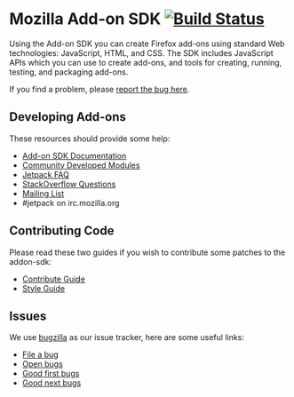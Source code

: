 # Mozilla Add-on SDK [![Build Status](https://travis-ci.org/mozilla/addon-sdk.png)](https://travis-ci.org/mozilla/addon-sdk)

Using the Add-on SDK you can create Firefox add-ons using standard Web technologies: JavaScript, HTML, and CSS. The SDK includes JavaScript APIs which you can use to create add-ons, and tools for creating, running, testing, and packaging add-ons.

If you find a problem, please [report the bug here](https://bugzilla.mozilla.org/enter_bug.cgi?product=Add-on%20SDK).

## Developing Add-ons

These resources should provide some help:

* [Add-on SDK Documentation](https://developer.mozilla.org/en-US/Add-ons/SDK)
* [Community Developed Modules](https://github.com/mozilla/addon-sdk/wiki/Community-developed-modules)
* [Jetpack FAQ](https://wiki.mozilla.org/Jetpack/FAQ)
* [StackOverflow Questions](http://stackoverflow.com/questions/tagged/firefox-addon-sdk)
* [Mailing List](https://wiki.mozilla.org/Jetpack#Mailing_list)
* #jetpack on irc.mozilla.org

## Contributing Code

Please read these two guides if you wish to contribute some patches to the addon-sdk:

* [Contribute Guide](https://github.com/mozilla/addon-sdk/blob/master/CONTRIBUTING.md)
* [Style Guide](https://github.com/mozilla/addon-sdk/wiki/Coding-style-guide)

## Issues

We use [bugzilla](https://bugzilla.mozilla.org/) as our issue tracker, here are some useful links:

* [File a bug](https://bugzilla.mozilla.org/enter_bug.cgi?product=Add-on%20SDK)
* [Open bugs](https://bugzilla.mozilla.org/buglist.cgi?bug_status=UNCONFIRMED&bug_status=NEW&bug_status=ASSIGNED&bug_status=REOPENED&columnlist=bug_severity%2Cpriority%2Cassigned_to%2Cbug_status%2Ctarget_milestone%2Cresolution%2Cshort_desc%2Cchangeddate&product=Add-on%20SDK&query_format=advanced&order=priority)
* [Good first bugs](https://bugzilla.mozilla.org/buglist.cgi?status_whiteboard=[good+first+bug]&&resolution=---&product=Add-on+SDK)
* [Good next bugs](https://bugzilla.mozilla.org/buglist.cgi?status_whiteboard=[good+next+bug]&&resolution=---&product=Add-on+SDK)
